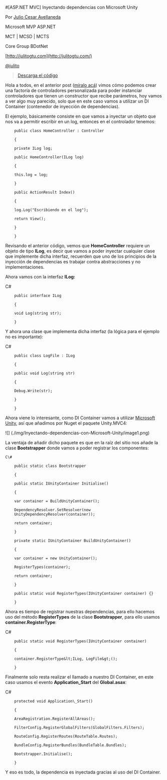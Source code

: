 <properties
	pageTitle="[ASP.NET MVC] Inyectando dependencias con Microsoft Unity"
	description="Inyectando dependencias con Microsoft Unity"
	services="web-dev"
	documentationCenter=""
	authors="andygonusa"
	manager=""
	editor="andygonusa"/>

<tags
	ms.service="web-dev"
	ms.workload="identity"
	ms.tgt_pltfrm="na"
	ms.devlang="na"
	ms.topic="how-to-article"
	ms.date="05/16/2016"
	ms.author="andygonusa"/>




#[ASP.NET MVC] Inyectando dependencias con Microsoft Unity

Por [Julio Cesar
Avellaneda](http://mvp.microsoft.com/en-us/MVP/Julio%20Cesar%20Avellaneda-4038198)

Microsoft MVP ASP.NET

MCT | MCSD | MCTS

Core Group BDotNet

[http://julitogtu.com](http://julitogtu.com/)

[@julito](https://twitter.com/julitogtu)


>[Descarga el
código](https://github.com/julitogtu/mvc/tree/master/ControllerFactoryDI)

Hola a todos, en el anterior post ([míralo
acá](http://julitogtu.com/2014/01/07/asp-net-mvc-creando-una-factoria-de-controladores/))
vimos cómo podemos crear una factoría de controladores personalizada
para poder instanciar controladores que tienen un constructor que recibe
parámetros, hoy vamos a ver algo muy parecido, solo que en este caso
vamos a utilizar un DI Container (contenedor de inyección de
dependencias).

El ejemplo, básicamente consiste en que vamos a inyectar un objeto que
nos va a permitir escribir en un log, entonces en el controlador
tenemos:

```
    public class HomeController : Controller

    {

    private ILog log;

    public HomeController(ILog log)

    {

    this.log = log;

    }

    public ActionResult Index()

    {

    log.Log("Escribiendo en el log");

    return View();

    }

    }
```

Revisando el anterior código, vemos que **HomeController** requiere un
objeto de tipo **ILog**, es decir que vamos a poder inyectar cualquier
clase que implemente dicha interfaz, recuerden que uno de los principios
de la inyección de dependencias es trabajar contra abstracciones y no
implementaciones.

Ahora vamos con la interfaz **ILog:**

C\#

```
    public interface ILog

    {

    void Log(string str);

    }
```

Y ahora una clase que implementa dicha interfaz (la lógica para el
ejemplo no es importante):

 C\#

```
    public class LogFile : ILog

    {

    public void Log(string str)

    {

    Debug.Write(str);

    }

    }
```

Ahora viene lo interesante, como DI Container vamos a utilizar
[Microsoft Unity](http://unity.codeplex.com/), así que añadimos por
Nuget el paquete Unity.MVC4:


![] (./img/Inyectando-dependencias-con-Microsoft-Unity/image1.png)

La ventaja de añadir dicho paquete es que en la raíz del sitio nos añade
la clase **Bootstrapper** donde vamos a poder registrar los componentes:

    C\#

```
    public static class Bootstrapper

    {

    public static IUnityContainer Initialise()

    {

    var container = BuildUnityContainer();

    DependencyResolver.SetResolver(new
    UnityDependencyResolver(container));

    return container;

    }

    private static IUnityContainer BuildUnityContainer()

    {

    var container = new UnityContainer();

    RegisterTypes(container);

    return container;

    }

    public static void RegisterTypes(IUnityContainer container) {}

    }
```

Ahora es tiempo de registrar nuestras dependencias, para ello hacemos
uso del método **RegisterTypes** de la clase **Bootstrapper**, para ello
usamos **container.RegisterType**:

C\#


```
    public static void RegisterTypes(IUnityContainer container)

    {

    container.RegisterType&lt;ILog, LogFile&gt;();

    }
```

Finalmente solo resta realizar el llamado a nuestro DI Container, en
este caso usamos el evento **Application\_Start** del **Global.asax**:

C\#

```
    protected void Application\_Start()

    {

    AreaRegistration.RegisterAllAreas();

    FilterConfig.RegisterGlobalFilters(GlobalFilters.Filters);

    RouteConfig.RegisterRoutes(RouteTable.Routes);

    BundleConfig.RegisterBundles(BundleTable.Bundles);

    Bootstrapper.Initialise();

    }
```

Y eso es todo, la dependencia es inyectada gracias al uso del DI
Container.
